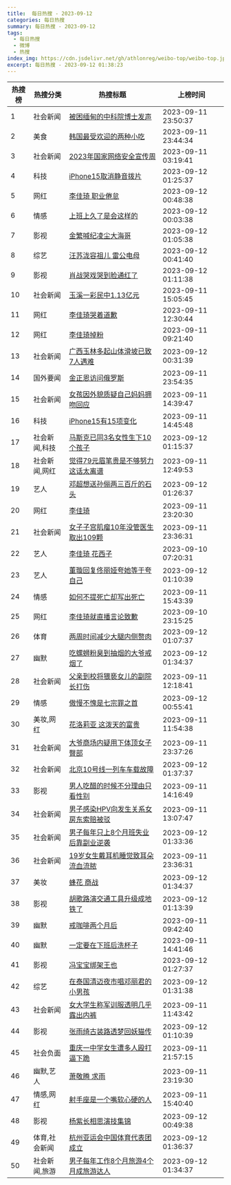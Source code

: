 ```yaml
---
title:  每日热搜 - 2023-09-12
categories: 每日热搜
summary: 每日热搜 - 2023-09-12
tags:
  - 每日热搜
  - 微博
  - 热搜
index_img: https://cdn.jsdelivr.net/gh/athlonreg/weibo-top/weibo-top.jpeg
excerpt: 每日热搜 - 2023-09-12 01:38:23
---
```


| 热搜榜 | 热搜分类 | 热搜标题 | 上榜时间 |
| --- | --- | --- | --- |
| 1 | 社会新闻 | [被困缅甸的中科院博士发声](https://s.weibo.com/weibo%3Fq%3D%2523%E8%A2%AB%E5%9B%B0%E7%BC%85%E7%94%B8%E7%9A%84%E4%B8%AD%E7%A7%91%E9%99%A2%E5%8D%9A%E5%A3%AB%E5%8F%91%E5%A3%B0%2523) | 2023-09-11 23:50:37 | 
| 2 | 美食 | [韩国最受欢迎的两种小吃](https://s.weibo.com/weibo%3Fq%3D%2523%E9%9F%A9%E5%9B%BD%E6%9C%80%E5%8F%97%E6%AC%A2%E8%BF%8E%E7%9A%84%E4%B8%A4%E7%A7%8D%E5%B0%8F%E5%90%83%2523) | 2023-09-11 23:44:34 | 
| 3 | 社会新闻 | [2023年国家网络安全宣传周](https://s.weibo.com/weibo%3Fq%3D%25232023%E5%B9%B4%E5%9B%BD%E5%AE%B6%E7%BD%91%E7%BB%9C%E5%AE%89%E5%85%A8%E5%AE%A3%E4%BC%A0%E5%91%A8%2523) | 2023-09-11 03:19:41 | 
| 4 | 科技 | [iPhone15取消静音拨片](https://s.weibo.com/weibo%3Fq%3D%2523iPhone15%E5%8F%96%E6%B6%88%E9%9D%99%E9%9F%B3%E6%8B%A8%E7%89%87%2523) | 2023-09-12 01:25:37 | 
| 5 | 网红 | [李佳琦 职业倦怠](https://s.weibo.com/weibo%3Fq%3D%2523%E6%9D%8E%E4%BD%B3%E7%90%A6%20%E8%81%8C%E4%B8%9A%E5%80%A6%E6%80%A0%2523) | 2023-09-12 00:48:38 | 
| 6 | 情感 | [上班上久了是会这样的](https://s.weibo.com/weibo%3Fq%3D%2523%E4%B8%8A%E7%8F%AD%E4%B8%8A%E4%B9%85%E4%BA%86%E6%98%AF%E4%BC%9A%E8%BF%99%E6%A0%B7%E7%9A%84%2523) | 2023-09-12 00:03:38 | 
| 7 | 影视 | [金繁喊纪凌尘大海哥](https://s.weibo.com/weibo%3Fq%3D%2523%E9%87%91%E7%B9%81%E5%96%8A%E7%BA%AA%E5%87%8C%E5%B0%98%E5%A4%A7%E6%B5%B7%E5%93%A5%2523) | 2023-09-12 01:05:38 | 
| 8 | 综艺 | [汪苏泷容祖儿 雷公电母](https://s.weibo.com/weibo%3Fq%3D%2523%E6%B1%AA%E8%8B%8F%E6%B3%B7%E5%AE%B9%E7%A5%96%E5%84%BF%20%E9%9B%B7%E5%85%AC%E7%94%B5%E6%AF%8D%2523) | 2023-09-12 00:41:40 | 
| 9 | 影视 | [肖战哭戏哭到脸通红了](https://s.weibo.com/weibo%3Fq%3D%2523%E8%82%96%E6%88%98%E5%93%AD%E6%88%8F%E5%93%AD%E5%88%B0%E8%84%B8%E9%80%9A%E7%BA%A2%E4%BA%86%2523) | 2023-09-12 01:11:38 | 
| 10 | 社会新闻 | [玉溪一彩民中1.13亿元](https://s.weibo.com/weibo%3Fq%3D%2523%E7%8E%89%E6%BA%AA%E4%B8%80%E5%BD%A9%E6%B0%91%E4%B8%AD1.13%E4%BA%BF%E5%85%83%2523) | 2023-09-11 15:05:45 | 
| 11 | 网红 | [李佳琦哭着道歉](https://s.weibo.com/weibo%3Fq%3D%2523%E6%9D%8E%E4%BD%B3%E7%90%A6%E5%93%AD%E7%9D%80%E9%81%93%E6%AD%89%2523) | 2023-09-11 12:30:44 | 
| 12 | 网红 | [李佳琦掉粉](https://s.weibo.com/weibo%3Fq%3D%2523%E6%9D%8E%E4%BD%B3%E7%90%A6%E6%8E%89%E7%B2%89%2523) | 2023-09-11 09:21:40 | 
| 13 | 社会新闻 | [广西玉林多起山体滑坡已致7人遇难](https://s.weibo.com/weibo%3Fq%3D%2523%E5%B9%BF%E8%A5%BF%E7%8E%89%E6%9E%97%E5%A4%9A%E8%B5%B7%E5%B1%B1%E4%BD%93%E6%BB%91%E5%9D%A1%E5%B7%B2%E8%87%B47%E4%BA%BA%E9%81%87%E9%9A%BE%2523) | 2023-09-12 00:31:39 | 
| 14 | 国外要闻 | [金正恩访问俄罗斯](https://s.weibo.com/weibo%3Fq%3D%2523%E9%87%91%E6%AD%A3%E6%81%A9%E8%AE%BF%E9%97%AE%E4%BF%84%E7%BD%97%E6%96%AF%2523) | 2023-09-11 23:54:35 | 
| 15 | 社会新闻 | [女孩因外貌质疑自己妈妈拥吻回应](https://s.weibo.com/weibo%3Fq%3D%2523%E5%A5%B3%E5%AD%A9%E5%9B%A0%E5%A4%96%E8%B2%8C%E8%B4%A8%E7%96%91%E8%87%AA%E5%B7%B1%E5%A6%88%E5%A6%88%E6%8B%A5%E5%90%BB%E5%9B%9E%E5%BA%94%2523) | 2023-09-11 14:39:47 | 
| 16 | 科技 | [iPhone15有15项变化](https://s.weibo.com/weibo%3Fq%3D%2523iPhone15%E6%9C%8915%E9%A1%B9%E5%8F%98%E5%8C%96%2523) | 2023-09-11 14:45:48 | 
| 17 | 社会新闻,科技 | [马斯克已同3名女性生下10个孩子](https://s.weibo.com/weibo%3Fq%3D%2523%E9%A9%AC%E6%96%AF%E5%85%8B%E5%B7%B2%E5%90%8C3%E5%90%8D%E5%A5%B3%E6%80%A7%E7%94%9F%E4%B8%8B10%E4%B8%AA%E5%AD%A9%E5%AD%90%2523) | 2023-09-12 01:15:37 | 
| 18 | 社会新闻,网红 | [觉得79元眉笔贵是不够努力这话太离谱](https://s.weibo.com/weibo%3Fq%3D%2523%E8%A7%89%E5%BE%9779%E5%85%83%E7%9C%89%E7%AC%94%E8%B4%B5%E6%98%AF%E4%B8%8D%E5%A4%9F%E5%8A%AA%E5%8A%9B%E8%BF%99%E8%AF%9D%E5%A4%AA%E7%A6%BB%E8%B0%B1%2523) | 2023-09-11 12:49:53 | 
| 19 | 艺人 | [邓超想送孙俪两三百斤的石头](https://s.weibo.com/weibo%3Fq%3D%2523%E9%82%93%E8%B6%85%E6%83%B3%E9%80%81%E5%AD%99%E4%BF%AA%E4%B8%A4%E4%B8%89%E7%99%BE%E6%96%A4%E7%9A%84%E7%9F%B3%E5%A4%B4%2523) | 2023-09-12 01:26:37 | 
| 20 | 网红 | [李佳琦](https://s.weibo.com/weibo%3Fq%3D%2523%E6%9D%8E%E4%BD%B3%E7%90%A6%2523) | 2023-09-11 23:20:30 | 
| 21 | 社会新闻 | [女子子宫肌瘤10年没管医生取出109颗](https://s.weibo.com/weibo%3Fq%3D%2523%E5%A5%B3%E5%AD%90%E5%AD%90%E5%AE%AB%E8%82%8C%E7%98%A410%E5%B9%B4%E6%B2%A1%E7%AE%A1%E5%8C%BB%E7%94%9F%E5%8F%96%E5%87%BA109%E9%A2%97%2523) | 2023-09-11 23:36:31 | 
| 22 | 艺人 | [李佳琦 花西子](https://s.weibo.com/weibo%3Fq%3D%2523%E6%9D%8E%E4%BD%B3%E7%90%A6%20%E8%8A%B1%E8%A5%BF%E5%AD%90%2523) | 2023-09-10 07:20:31 | 
| 23 | 艺人 | [董璇回复佟丽娅夸她等于夸自己](https://s.weibo.com/weibo%3Fq%3D%2523%E8%91%A3%E7%92%87%E5%9B%9E%E5%A4%8D%E4%BD%9F%E4%B8%BD%E5%A8%85%E5%A4%B8%E5%A5%B9%E7%AD%89%E4%BA%8E%E5%A4%B8%E8%87%AA%E5%B7%B1%2523) | 2023-09-12 01:10:39 | 
| 24 | 情感 | [如何不提死亡却写出死亡](https://s.weibo.com/weibo%3Fq%3D%2523%E5%A6%82%E4%BD%95%E4%B8%8D%E6%8F%90%E6%AD%BB%E4%BA%A1%E5%8D%B4%E5%86%99%E5%87%BA%E6%AD%BB%E4%BA%A1%2523) | 2023-09-11 15:43:39 | 
| 25 | 网红 | [李佳琦就直播言论致歉](https://s.weibo.com/weibo%3Fq%3D%2523%E6%9D%8E%E4%BD%B3%E7%90%A6%E5%B0%B1%E7%9B%B4%E6%92%AD%E8%A8%80%E8%AE%BA%E8%87%B4%E6%AD%89%2523) | 2023-09-10 23:15:25 | 
| 26 | 体育 | [两周时间减少大腿内侧赘肉](https://s.weibo.com/weibo%3Fq%3D%2523%E4%B8%A4%E5%91%A8%E6%97%B6%E9%97%B4%E5%87%8F%E5%B0%91%E5%A4%A7%E8%85%BF%E5%86%85%E4%BE%A7%E8%B5%98%E8%82%89%2523) | 2023-09-12 01:07:37 | 
| 27 | 幽默 | [吃螺蛳粉臭到抽烟的大爷戒烟了](https://s.weibo.com/weibo%3Fq%3D%2523%E5%90%83%E8%9E%BA%E8%9B%B3%E7%B2%89%E8%87%AD%E5%88%B0%E6%8A%BD%E7%83%9F%E7%9A%84%E5%A4%A7%E7%88%B7%E6%88%92%E7%83%9F%E4%BA%86%2523) | 2023-09-12 01:34:37 | 
| 28 | 社会新闻 | [父亲到校将猥亵女儿的副院长打伤](https://s.weibo.com/weibo%3Fq%3D%2523%E7%88%B6%E4%BA%B2%E5%88%B0%E6%A0%A1%E5%B0%86%E7%8C%A5%E4%BA%B5%E5%A5%B3%E5%84%BF%E7%9A%84%E5%89%AF%E9%99%A2%E9%95%BF%E6%89%93%E4%BC%A4%2523) | 2023-09-11 12:18:41 | 
| 29 | 情感 | [傲慢不愧是七宗罪之首](https://s.weibo.com/weibo%3Fq%3D%2523%E5%82%B2%E6%85%A2%E4%B8%8D%E6%84%A7%E6%98%AF%E4%B8%83%E5%AE%97%E7%BD%AA%E4%B9%8B%E9%A6%96%2523) | 2023-09-12 00:55:41 | 
| 30 | 美妆,网红 | [花洛莉亚 这泼天的富贵](https://s.weibo.com/weibo%3Fq%3D%2523%E8%8A%B1%E6%B4%9B%E8%8E%89%E4%BA%9A%20%E8%BF%99%E6%B3%BC%E5%A4%A9%E7%9A%84%E5%AF%8C%E8%B4%B5%2523) | 2023-09-11 11:54:38 | 
| 31 | 社会新闻 | [大爷商场内疑用下体顶女子臀部](https://s.weibo.com/weibo%3Fq%3D%2523%E5%A4%A7%E7%88%B7%E5%95%86%E5%9C%BA%E5%86%85%E7%96%91%E7%94%A8%E4%B8%8B%E4%BD%93%E9%A1%B6%E5%A5%B3%E5%AD%90%E8%87%80%E9%83%A8%2523) | 2023-09-11 23:37:26 | 
| 32 | 社会新闻 | [北京10号线一列车车载故障](https://s.weibo.com/weibo%3Fq%3D%2523%E5%8C%97%E4%BA%AC10%E5%8F%B7%E7%BA%BF%E4%B8%80%E5%88%97%E8%BD%A6%E8%BD%A6%E8%BD%BD%E6%95%85%E9%9A%9C%2523) | 2023-09-12 01:37:37 | 
| 33 | 影视 | [男人吃醋的时候不分理由只看性别](https://s.weibo.com/weibo%3Fq%3D%2523%E7%94%B7%E4%BA%BA%E5%90%83%E9%86%8B%E7%9A%84%E6%97%B6%E5%80%99%E4%B8%8D%E5%88%86%E7%90%86%E7%94%B1%E5%8F%AA%E7%9C%8B%E6%80%A7%E5%88%AB%2523) | 2023-09-11 14:16:49 | 
| 34 | 社会新闻 | [男子感染HPV向发生关系女房东索赔被驳](https://s.weibo.com/weibo%3Fq%3D%2523%E7%94%B7%E5%AD%90%E6%84%9F%E6%9F%93HPV%E5%90%91%E5%8F%91%E7%94%9F%E5%85%B3%E7%B3%BB%E5%A5%B3%E6%88%BF%E4%B8%9C%E7%B4%A2%E8%B5%94%E8%A2%AB%E9%A9%B3%2523) | 2023-09-11 13:07:47 | 
| 35 | 社会新闻 | [男子每年只上8个月班失业后靠副业逆袭](https://s.weibo.com/weibo%3Fq%3D%2523%E7%94%B7%E5%AD%90%E6%AF%8F%E5%B9%B4%E5%8F%AA%E4%B8%8A8%E4%B8%AA%E6%9C%88%E7%8F%AD%E5%A4%B1%E4%B8%9A%E5%90%8E%E9%9D%A0%E5%89%AF%E4%B8%9A%E9%80%86%E8%A2%AD%2523) | 2023-09-12 01:33:36 | 
| 36 | 社会新闻 | [19岁女生戴耳机睡觉致耳朵流血流脓](https://s.weibo.com/weibo%3Fq%3D%252319%E5%B2%81%E5%A5%B3%E7%94%9F%E6%88%B4%E8%80%B3%E6%9C%BA%E7%9D%A1%E8%A7%89%E8%87%B4%E8%80%B3%E6%9C%B5%E6%B5%81%E8%A1%80%E6%B5%81%E8%84%93%2523) | 2023-09-11 23:36:31 | 
| 37 | 美妆 | [蜂花 商战](https://s.weibo.com/weibo%3Fq%3D%2523%E8%9C%82%E8%8A%B1%20%E5%95%86%E6%88%98%2523) | 2023-09-12 01:34:37 | 
| 38 | 影视 | [胡歌路演交通工具升级成地铁了](https://s.weibo.com/weibo%3Fq%3D%2523%E8%83%A1%E6%AD%8C%E8%B7%AF%E6%BC%94%E4%BA%A4%E9%80%9A%E5%B7%A5%E5%85%B7%E5%8D%87%E7%BA%A7%E6%88%90%E5%9C%B0%E9%93%81%E4%BA%86%2523) | 2023-09-12 01:13:39 | 
| 39 | 幽默 | [戒咖啡两个月后](https://s.weibo.com/weibo%3Fq%3D%2523%E6%88%92%E5%92%96%E5%95%A1%E4%B8%A4%E4%B8%AA%E6%9C%88%E5%90%8E%2523) | 2023-09-11 09:42:40 | 
| 40 | 幽默 | [一定要在下班后洗杯子](https://s.weibo.com/weibo%3Fq%3D%2523%E4%B8%80%E5%AE%9A%E8%A6%81%E5%9C%A8%E4%B8%8B%E7%8F%AD%E5%90%8E%E6%B4%97%E6%9D%AF%E5%AD%90%2523) | 2023-09-11 14:41:46 | 
| 41 | 影视 | [冯宝宝绑架王也](https://s.weibo.com/weibo%3Fq%3D%2523%E5%86%AF%E5%AE%9D%E5%AE%9D%E7%BB%91%E6%9E%B6%E7%8E%8B%E4%B9%9F%2523) | 2023-09-12 01:27:37 | 
| 42 | 综艺 | [在泰国清迈夜市唱邓丽君的小男孩](https://s.weibo.com/weibo%3Fq%3D%2523%E5%9C%A8%E6%B3%B0%E5%9B%BD%E6%B8%85%E8%BF%88%E5%A4%9C%E5%B8%82%E5%94%B1%E9%82%93%E4%B8%BD%E5%90%9B%E7%9A%84%E5%B0%8F%E7%94%B7%E5%AD%A9%2523) | 2023-09-12 01:31:38 | 
| 43 | 社会新闻 | [女大学生称军训服透明几乎露出内裤](https://s.weibo.com/weibo%3Fq%3D%2523%E5%A5%B3%E5%A4%A7%E5%AD%A6%E7%94%9F%E7%A7%B0%E5%86%9B%E8%AE%AD%E6%9C%8D%E9%80%8F%E6%98%8E%E5%87%A0%E4%B9%8E%E9%9C%B2%E5%87%BA%E5%86%85%E8%A3%A4%2523) | 2023-09-11 11:43:42 | 
| 44 | 影视 | [张雨绮古装路透梦回妖猫传](https://s.weibo.com/weibo%3Fq%3D%2523%E5%BC%A0%E9%9B%A8%E7%BB%AE%E5%8F%A4%E8%A3%85%E8%B7%AF%E9%80%8F%E6%A2%A6%E5%9B%9E%E5%A6%96%E7%8C%AB%E4%BC%A0%2523) | 2023-09-12 01:10:39 | 
| 45 | 社会负面 | [重庆一中学女生遭多人殴打逼下跪](https://s.weibo.com/weibo%3Fq%3D%2523%E9%87%8D%E5%BA%86%E4%B8%80%E4%B8%AD%E5%AD%A6%E5%A5%B3%E7%94%9F%E9%81%AD%E5%A4%9A%E4%BA%BA%E6%AE%B4%E6%89%93%E9%80%BC%E4%B8%8B%E8%B7%AA%2523) | 2023-09-11 21:57:15 | 
| 46 | 幽默,艺人 | [萧敬腾 求雨](https://s.weibo.com/weibo%3Fq%3D%2523%E8%90%A7%E6%95%AC%E8%85%BE%20%E6%B1%82%E9%9B%A8%2523) | 2023-09-11 23:19:30 | 
| 47 | 情感,网红 | [射手座是一个嘴软心硬的人](https://s.weibo.com/weibo%3Fq%3D%2523%E5%B0%84%E6%89%8B%E5%BA%A7%E6%98%AF%E4%B8%80%E4%B8%AA%E5%98%B4%E8%BD%AF%E5%BF%83%E7%A1%AC%E7%9A%84%E4%BA%BA%2523) | 2023-09-11 15:40:40 | 
| 48 | 影视 | [杨紫长相思演技集锦](https://s.weibo.com/weibo%3Fq%3D%2523%E6%9D%A8%E7%B4%AB%E9%95%BF%E7%9B%B8%E6%80%9D%E6%BC%94%E6%8A%80%E9%9B%86%E9%94%A6%2523) | 2023-09-12 00:49:38 | 
| 49 | 体育,社会新闻 | [杭州亚运会中国体育代表团成立](https://s.weibo.com/weibo%3Fq%3D%2523%E6%9D%AD%E5%B7%9E%E4%BA%9A%E8%BF%90%E4%BC%9A%E4%B8%AD%E5%9B%BD%E4%BD%93%E8%82%B2%E4%BB%A3%E8%A1%A8%E5%9B%A2%E6%88%90%E7%AB%8B%2523) | 2023-09-12 01:36:37 | 
| 50 | 社会新闻,旅游 | [男子每年工作8个月旅游4个月成旅游达人](https://s.weibo.com/weibo%3Fq%3D%2523%E7%94%B7%E5%AD%90%E6%AF%8F%E5%B9%B4%E5%B7%A5%E4%BD%9C8%E4%B8%AA%E6%9C%88%E6%97%85%E6%B8%B84%E4%B8%AA%E6%9C%88%E6%88%90%E6%97%85%E6%B8%B8%E8%BE%BE%E4%BA%BA%2523) | 2023-09-12 01:34:37 | 
